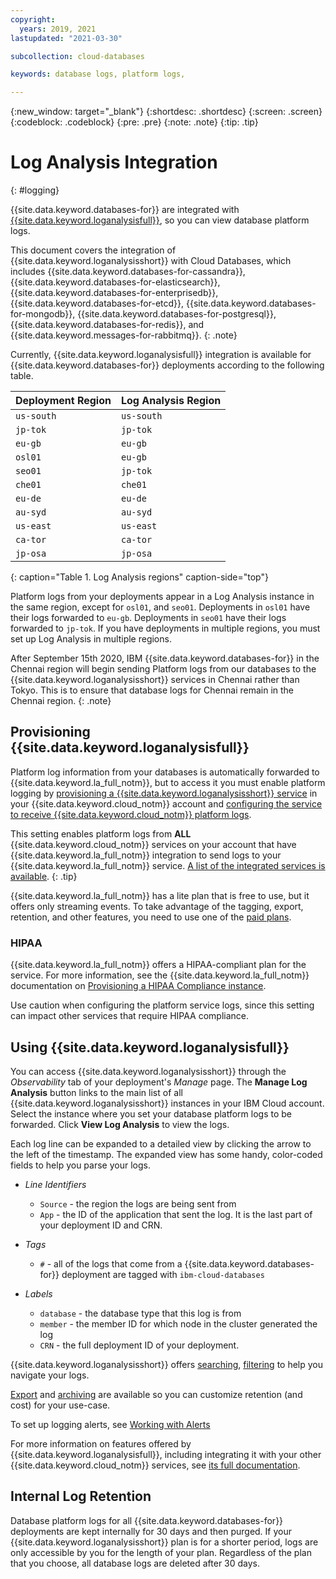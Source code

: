 ```yaml
---
copyright:
  years: 2019, 2021
lastupdated: "2021-03-30"

subcollection: cloud-databases

keywords: database logs, platform logs, 

---
```


{:new_window: target="_blank"}
{:shortdesc: .shortdesc}
{:screen: .screen}
{:codeblock: .codeblock}
{:pre: .pre}
{:note: .note} 
{:tip: .tip}

# Log Analysis Integration
{: #logging}

{{site.data.keyword.databases-for}} are integrated with [{{site.data.keyword.loganalysisfull}}](/docs/log-analysis), so you can view database platform logs.

This document covers the integration of {{site.data.keyword.loganalysisshort}} with Cloud Databases, which includes {{site.data.keyword.databases-for-cassandra}},{{site.data.keyword.databases-for-elasticsearch}}, {{site.data.keyword.databases-for-enterprisedb}}, {{site.data.keyword.databases-for-etcd}}, {{site.data.keyword.databases-for-mongodb}}, {{site.data.keyword.databases-for-postgresql}}, {{site.data.keyword.databases-for-redis}}, and {{site.data.keyword.messages-for-rabbitmq}}.
{: .note}

Currently, {{site.data.keyword.loganalysisfull}} integration is available for {{site.data.keyword.databases-for}} deployments according to the following table.

Deployment Region | Log Analysis Region 
----------|-----------
`us-south` | `us-south`
`jp-tok` | `jp-tok`
`eu-gb` | `eu-gb`
`osl01` | `eu-gb`
`seo01` | `jp-tok`
`che01` | `che01`
`eu-de` | `eu-de`
`au-syd` | `au-syd`
`us-east` | `us-east`
`ca-tor` | `ca-tor`
`jp-osa` | `jp-osa`
{: caption="Table 1. Log Analysis regions" caption-side="top"}

Platform logs from your deployments appear in a Log Analysis instance in the same region, except for `osl01`, and `seo01`. Deployments in `osl01` have their logs forwarded to `eu-gb`. Deployments in `seo01` have their logs forwarded to `jp-tok`. If you have deployments in multiple regions, you must set up Log Analysis in multiple regions. 

After September 15th 2020, IBM {{site.data.keyword.databases-for}} in the Chennai region will begin sending Platform logs from our databases to the {{site.data.keyword.loganalysisshort}} services in Chennai rather than Tokyo. This is to ensure that database logs for Chennai remain in the Chennai region.
{: .note}

## Provisioning {{site.data.keyword.loganalysisfull}}

Platform log information from your databases is automatically forwarded to {{site.data.keyword.la_full_notm}}, but to access it you must enable platform logging by [provisioning a {{site.data.keyword.loganalysisshort}} service](/docs/log-analysis?topic=log-analysis-provision) in your {{site.data.keyword.cloud_notm}} account and [configuring the service to receive {{site.data.keyword.cloud_notm}} platform logs](/docs/log-analysis?topic=log-analysis-config_svc_logs).

This setting enables platform logs from **ALL** {{site.data.keyword.cloud_notm}} services on your account that have {{site.data.keyword.la_full_notm}} integration to send logs to your {{site.data.keyword.la_full_notm}} service. [A list of the integrated services is available](/docs/log-analysis?topic=log-analysis-cloud_services#cloud_services).
{: .tip}

{{site.data.keyword.la_full_notm}} has a lite plan that is free to use, but it offers only streaming events. To take advantage of the tagging, export, retention, and other features, you need to use one of the [paid plans](/docs/log-analysis?topic=log-analysis-service_plans).

### HIPAA 

{{site.data.keyword.la_full_notm}} offers a HIPAA-compliant plan for the service. For more information, see the {{site.data.keyword.la_full_notm}} documentation on [Provisioning a HIPAA Compliance instance](/docs/log-analysis?topic=log-analysis-provision_hipaa).

Use caution when configuring the platform service logs, since this setting can impact other services that require HIPAA compliance.

## Using {{site.data.keyword.loganalysisfull}}

You can access {{site.data.keyword.loganalysisshort}} through the _Observability_ tab of your deployment's _Manage_ page. The **Manage Log Analysis** button links to the main list of all {{site.data.keyword.loganalysisshort}} instances in your IBM Cloud account. Select the instance where you set your database platform logs to be forwarded. Click **View Log Analysis** to view the logs.

Each log line can be expanded to a detailed view by clicking the arrow to the left of the timestamp. The expanded view has some handy, color-coded fields to help you parse your logs. 

- _Line Identifiers_
    - `Source` - the region the logs are being sent from
    - `App` - the ID of the application that sent the log. It is the last part of your deployment ID and CRN.

- _Tags_
    - `#` - all of the logs that come from a {{site.data.keyword.databases-for}} deployment are tagged with `ibm-cloud-databases`

- _Labels_
    - `database` - the database type that this log is from
    - `member` - the member ID for which node in the cluster generated the log
    - `CRN` - the full deployment ID of your deployment.

{{site.data.keyword.loganalysisshort}} offers [searching](/docs/log-analysis?topic=log-analysis-view_logs#view_logs_step6), [filtering](/docs/log-analysis?topic=log-analysis-view_logs#view_logs_step5) to help you navigate your logs.

[Export](/docs/log-analysis?topic=log-analysis-export#export) and [archiving](/docs/log-analysis?topic=log-analysis-archiving#archiving) are available so you can customize retention (and cost) for your use-case.

To set up logging alerts, see [Working with Alerts](/docs/log-analysis?topic=log-analysis-alerts#alerts)

For more information on features offered by {{site.data.keyword.loganalysisfull}}, including integrating it with your other {{site.data.keyword.cloud_notm}} services, see [its full documentation](/docs/log-analysis).

## Internal Log Retention

Database platform logs for all {{site.data.keyword.databases-for}} deployments are kept internally for 30 days and then purged. If your {{site.data.keyword.loganalysisshort}} plan is for a shorter period, logs are only accessible by you for the length of your plan. Regardless of the plan that you choose, all database logs are deleted after 30 days.
